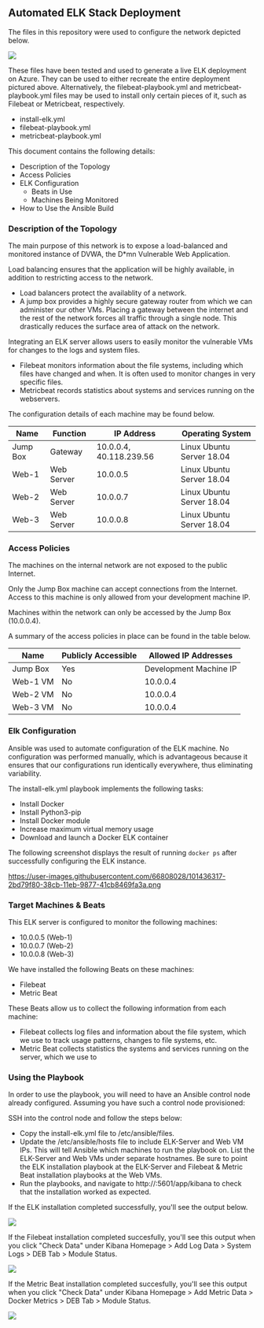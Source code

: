 ## Automated ELK Stack Deployment

The files in this repository were used to configure the network depicted below.

![](https://user-images.githubusercontent.com/66808028/101435841-478e7600-38ca-11eb-98f0-650b335db6e5.png)

These files have been tested and used to generate a live ELK deployment on Azure. They can be used to either recreate the entire deployment pictured above. Alternatively, the filebeat-playbook.yml and metricbeat-playbook.yml files may be used to install only certain pieces of it, such as Filebeat or Metricbeat, respectively.

  - install-elk.yml
  - filebeat-playbook.yml
  - metricbeat-playbook.yml

This document contains the following details:
- Description of the Topology
- Access Policies
- ELK Configuration
  - Beats in Use
  - Machines Being Monitored
- How to Use the Ansible Build


### Description of the Topology

The main purpose of this network is to expose a load-balanced and monitored instance of DVWA, the D*mn Vulnerable Web Application.

Load balancing ensures that the application will be highly available, in addition to restricting access to the network.
- Load balancers protect the availablity of a network. 
- A jump box provides a highly secure gateway router from which we can administer our other VMs. Placing a gateway between the internet and the rest of the network forces all traffic through a single node. This drastically reduces the surface area of attack on the network.


Integrating an ELK server allows users to easily monitor the vulnerable VMs for changes to the logs and system files.
- Filebeat monitors information about the file systems, including which files have changed and when. It is often used to monitor changes in very specific files.
- Metricbeat records statistics about systems and services running on the webservers.

The configuration details of each machine may be found below.

| Name      | Function       | IP Address              | Operating System           |
|-----------|----------------|-------------------------|----------------------------|
| Jump Box  | Gateway        | 10.0.0.4, 40.118.239.56 | Linux Ubuntu Server 18.04  |
| Web-1     | Web Server     | 10.0.0.5                | Linux Ubuntu Server 18.04  |
| Web-2     | Web Server     | 10.0.0.7                | Linux Ubuntu Server 18.04  |
| Web-3     | Web Server     | 10.0.0.8                | Linux Ubuntu Server 18.04  |

### Access Policies

The machines on the internal network are not exposed to the public Internet. 

Only the Jump Box machine can accept connections from the Internet. Access to this machine is only allowed from your development machine IP.

Machines within the network can only be accessed by the Jump Box (10.0.0.4).

A summary of the access policies in place can be found in the table below.

| Name      | Publicly Accessible | Allowed IP Addresses                   |
|-----------|---------------------|----------------------------------------|
| Jump Box  | Yes                 | Development Machine IP                 |
| Web-1 VM  | No                  | 10.0.0.4                               |
| Web-2 VM  | No                  | 10.0.0.4                               |
| Web-3 VM  | No                  | 10.0.0.4                               |


### Elk Configuration

Ansible was used to automate configuration of the ELK machine. No configuration was performed manually, which is advantageous because it ensures that our configurations run identically everywhere, thus eliminating variability.

The install-elk.yml playbook implements the following tasks:
- Install Docker
- Install Python3-pip
- Install Docker module
- Increase maximum virtual memory usage
- Download and launch a Docker ELK container

The following screenshot displays the result of running `docker ps` after successfully configuring the ELK instance.

https://user-images.githubusercontent.com/66808028/101436317-2bd79f80-38cb-11eb-9877-41cb8469fa3a.png

### Target Machines & Beats
This ELK server is configured to monitor the following machines:
- 10.0.0.5 (Web-1)
- 10.0.0.7 (Web-2)
- 10.0.0.8 (Web-3)

We have installed the following Beats on these machines:
- Filebeat
- Metric Beat

These Beats allow us to collect the following information from each machine:
- Filebeat collects log files and information about the file system, which we use to track usage patterns, changes to file systems, etc. 
- Metric Beat collects statistics the systems and services running on the server, which we use to 

### Using the Playbook
In order to use the playbook, you will need to have an Ansible control node already configured. Assuming you have such a control node provisioned: 

SSH into the control node and follow the steps below:
- Copy the install-elk.yml file to /etc/ansible/files.
- Update the /etc/ansible/hosts file to include ELK-Server and Web VM IPs. This will tell Ansible which machines to run the playbook on. List the ELK-Server and Web VMs under separate hostnames. Be sure to point the ELK installation playbook at the ELK-Server and Filebeat & Metric Beat installation playbooks at the Web VMs.
- Run the playbooks, and navigate to http://<ELK-Server Public IP>:5601/app/kibana to check that the installation worked as expected. 

If the ELK installation completed successfully, you'll see the output below.

![](https://user-images.githubusercontent.com/66808028/101436522-912b9080-38cb-11eb-8f0b-4c62bba21f4d.png)

If the Filebeat installation completed succesfully, you'll see this output when you click "Check Data" under Kibana Homepage > Add Log Data > System Logs > DEB Tab > Module Status.

![](https://user-images.githubusercontent.com/66808028/101436921-5544fb00-38cc-11eb-9175-03afc027edf8.png)

If the Metric Beat installation completed succesfully, you'll see this output when you click "Check Data" under Kibana Homepage > Add Metric Data > Docker Metrics > DEB Tab > Module Status.

![](https://user-images.githubusercontent.com/66808028/101436985-7dccf500-38cc-11eb-87c6-f5168e41a1b7.png)

